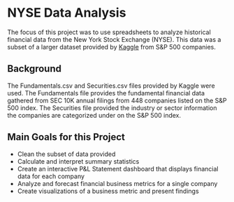 # NYSE Data Analysis
The focus of this project was to use spreadsheets to analyze historical financial data from the New York Stock Exchange (NYSE). This data was a subset of a larger dataset provided by [Kaggle](https://www.kaggle.com/datasets/dgawlik/nyse) from S&P 500 companies.

## Background
The Fundamentals.csv and Securities.csv files provided by Kaggle were used. The Fundamentals file provides the fundamental financial data gathered from SEC 10K annual filings from 448 companies listed on the S&P 500 index. The Securities file provided the industry or sector information the companies are categorized under on the S&P 500 index.

## Main Goals for this Project

* Clean the subset of data provided
* Calculate and interpret summary statistics
* Create an interactive P&L Statement dashboard that displays financial data for each company
* Analyze and forecast financial business metrics for a single company
* Create visualizations of a business metric and present findings
